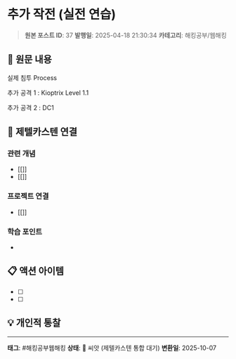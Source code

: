 # 추가 작전 (실전 연습)

> **원본 포스트 ID**: 37
> **발행일**: 2025-04-18 21:30:34
> **카테고리**: 해킹공부/웹해킹

## 📝 원문 내용

실제 침투 Process

추가 공격 1 : Kioptrix Level 1.1

추가 공격 2 : DC1


## 🔗 제텔카스텐 연결

### 관련 개념
- [[]]
- [[]]

### 프로젝트 연결
- [[]]

### 학습 포인트
-

## 📋 액션 아이템
- [ ]
- [ ]

## 💡 개인적 통찰



---

**태그**: #해킹공부웹해킹
**상태**: 🌱 씨앗 (제텔카스텐 통합 대기)
**변환일**: 2025-10-07
